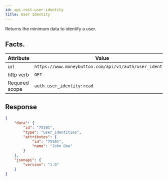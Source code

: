 ```yaml
---
id: api-rest-user-identity
title: User Identity
---
```


Returns the minimum data to identify a user.

## Facts.

| Attribute      | Value                                                   |
|----------------|---------------------------------------------------------|
| url            | `https://www.moneybutton.com/api/v1/auth/user_identity` |
| http verb      | `GET`                                                   |
| Required scope | `auth.user_identity:read`                               |

## Response

``` json
{
	"data": {
		"id": "75101",
		"type": "user_identities",
		"attributes": {
			"id": "75101",
			"name": "John Doe"
		}
	},
	"jsonapi": {
		"version": "1.0"
	}
}
```
